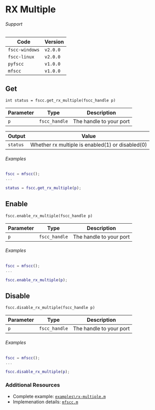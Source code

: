 # RX Multiple

###### Support
| Code           | Version
| -------------- | --------
| `fscc-windows` | `v2.0.0`
| `fscc-linux`   | `v2.0.0`
| `pyfscc`       | `v1.0.0`
| `mfscc`        | `v1.0.0`


## Get
```int status = fscc.get_rx_multiple(fscc_handle p)```

| Parameter      | Type             | Description
| -------------- | ---------------- | -------------------------------------------
| `p`            | `fscc_handle`    | The handle to your port

| Output         | Value
| -------------- | -----------------
| `status`       | Whether rx multiple is enabled(1) or disabled(0)


###### Examples
```MATLAB
fscc = mfscc();
...

status = fscc.get_rx_multiple(p);
```


## Enable
```fscc.enable_rx_multiple(fscc_handle p)```

| Parameter      | Type             | Description
| -------------- | ---------------- | -------------------------------------------
| `p`            | `fscc_handle`    | The handle to your port

###### Examples
```MATLAB
fscc = mfscc();
...

fscc.enable_rx_multiple(p);
```


## Disable
```fscc.disable_rx_multiple(fscc_handle p)```

| Parameter      | Type             | Description
| -------------- | ---------------- | -------------------------------------------
| `p`            | `fscc_handle`    | The handle to your port

###### Examples
```MATLAB
fscc = mfscc();
...

fscc.disable_rx_multiple(p);
```


### Additional Resources
- Complete example: [`examples\rx-multiple.m`](https://github.com/commtech/mfscc/blob/master/examples/rx-multiple.m)
- Implemenation details: [`mfscc.m`](https://github.com/commtech/mfscc/blob/master/mfscc.m)
